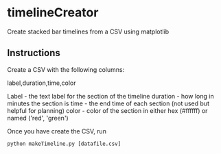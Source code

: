 # timelineCreator
Create stacked bar timelines from a CSV using matplotlib

## Instructions
Create a CSV with the following columns:

label,duration,time,color

Label - the text label for the section of the timeline
duration - how long in minutes the section is
time - the end time of each section (not used but helpful for planning)
color - color of the section in either hex (#ffffff) or named ('red', 'green')

Once you have create the CSV, run

`python makeTimeline.py [datafile.csv]`
